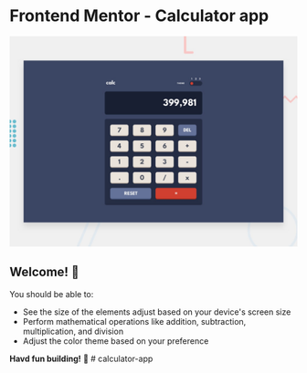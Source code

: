 # Frontend Mentor - Calculator app

![Design preview for the Calculator app coding challenge](./design/desktop-preview.jpg)

## Welcome! 👋

You should be able to:

- See the size of the elements adjust based on your device's screen size
- Perform mathematical operations like addition, subtraction, multiplication, and division
- Adjust the color theme based on your preference

**Havd fun building!** 🚀
#   c a l c u l a t o r - a p p 
 
 